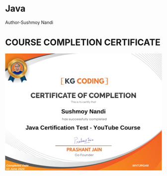 # Java
Author-Sushmoy Nandi

# COURSE COMPLETION CERTIFICATE
![image](https://github.com/Sushmoy-Nandi/Java/blob/main/COURSE%20COMPLETION%20CERTIFICATE.png)